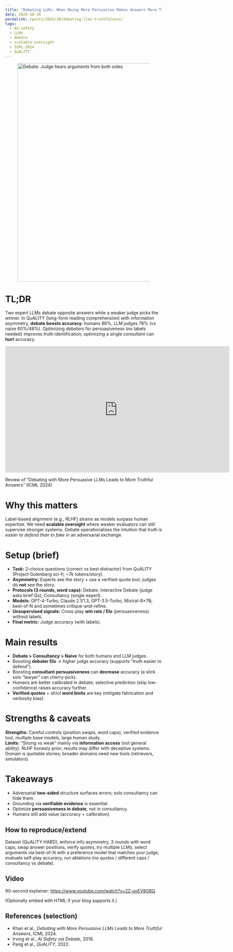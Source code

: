 ```yaml
---
title: "Debating LLMs: When Being More Persuasive Makes Answers More Truthful"
date: 2025-10-26
permalink: /posts/2025/10/debating-llms-truthfulness/
tags:
  - AI-safety
  - LLMs
  - debate
  - scalable-oversight
  - ICML-2024
  - QuALITY
---
```

<figure>
  <img src="{{ '/_posts/1.png' | relative_url }}" alt="Debate: Judge hears arguments from both sides" width="700">
</figure>

TL;DR
======
Two expert LLMs debate opposite answers while a weaker judge picks the winner. In QuALITY (long-form reading comprehension) with information asymmetry, **debate boosts accuracy**: humans 88%, LLM judges 76% (vs naive 60%/48%). Optimizing *debaters* for persuasiveness (no labels needed) improves truth identification; optimizing a single *consultant* can **hurt** accuracy.

<!-- Responsive HTML5 video embed (local file) -->
<!-- Option B: YouTube embed (most reliable on Pages) -->
<iframe width="720" height="405"
        src="https://www.youtube.com/embed/2Z-uoEV8G6Q"
        title="90-second explainer"
        frameborder="0"
        allow="accelerometer; autoplay; clipboard-write; encrypted-media; gyroscope; picture-in-picture; web-share"
        allowfullscreen>
</iframe>

Review of “Debating with More Persuasive LLMs Leads to More Truthful Answers” (ICML 2024)

Why this matters
======
Label-based alignment (e.g., RLHF) strains as models surpass human expertise. We need **scalable oversight** where weaker evaluators can still supervise stronger systems. Debate operationalizes the intuition that *truth is easier to defend than to fake* in an adversarial exchange.

Setup (brief)
======
- **Task:** 2-choice questions (correct vs best distractor) from QuALITY (Project Gutenberg sci-fi; ~7k tokens/story).  
- **Asymmetry:** Experts see the story + use a verified-quote tool; judges do **not** see the story.  
- **Protocols (3 rounds, word caps):** Debate; Interactive Debate (judge asks brief Qs); Consultancy (single expert).  
- **Models:** GPT-4-Turbo, Claude 2.1/1.3, GPT-3.5-Turbo, Mixtral-8×7B; best-of-N and sometimes critique-and-refine.  
- **Unsupervised signals:** Cross-play **win rate / Elo** (persuasiveness) without labels.  
- **Final metric:** Judge accuracy (with labels).

Main results
======
- **Debate > Consultancy > Naive** for both humans and LLM judges.  
- Boosting **debater Elo** → higher judge accuracy (supports “truth easier to defend”).  
- Boosting **consultant persuasiveness** can **decrease** accuracy (a slick solo “lawyer” can cherry-pick).  
- Humans are better calibrated in debate; selective prediction (skip low-confidence) raises accuracy further.  
- **Verified quotes** + strict **word limits** are key (mitigate fabrication and verbosity bias).

Strengths & caveats
======
**Strengths:** Careful controls (position swaps, word caps), verified evidence tool, multiple base models, large human study.  
**Limits:** “Strong vs weak” mainly via **information access** (not general ability). RLHF honesty prior; results may differ with deceptive systems. Domain is quotable stories; broader domains need new tools (retrievers, simulators).

Takeaways
======
- Adversarial **two-sided** structure surfaces errors; solo consultancy can hide them.  
- Grounding via **verifiable evidence** is essential.  
- Optimize **persuasiveness in debate**, not in consultancy.  
- Humans still add value (accuracy + calibration).

How to reproduce/extend
------
Dataset (QuALITY HARD), enforce info asymmetry, 3 rounds with word caps, swap answer positions, verify quotes, try multiple LLMs, select arguments via best-of-N with a preference model that matches your judge, evaluate self-play accuracy, run ablations (no quotes / different caps / consultancy vs debate).

Video
------
90-second explainer: https://www.youtube.com/watch?v=2Z-uoEV8G6Q

(Optionally embed with HTML if your blog supports it.)

References (selection)
------
- Khan et al., *Debating with More Persuasive LLMs Leads to More Truthful Answers*, ICML 2024.  
- Irving et al., *AI Safety via Debate*, 2018.  
- Pang et al., *QuALITY*, 2022.
